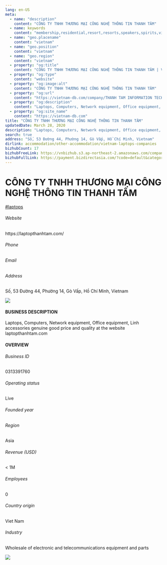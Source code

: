```yaml
---
lang: en-US
meta:
  - name: "description"
    content: "CÔNG TY TNHH THƯƠNG MẠI CÔNG NGHỆ THÔNG TIN THANH TÂM"
  - name: keywords
    content: "membership,residential,resort,resorts,speakers,spirits,virtual,wireless,wireless,wireless,wireless,wireless,wireless,wireless,wireless,wireless,wireless,vietnam-laptops-companies"
  - name: "geo.placename"
    content: "vietnam"
  - name: "geo.position"
    content: "vietnam"
  - name: "geo.region"
    content: "vietnam"
  - property: "og:title"
    content: "CÔNG TY TNHH THƯƠNG MẠI CÔNG NGHỆ THÔNG TIN THANH TÂM | Vietnam DB"
  - property: "og:type"
    content: "website"
  - property: "og:image:alt"
    content: "CÔNG TY TNHH THƯƠNG MẠI CÔNG NGHỆ THÔNG TIN THANH TÂM"
  - property: "og:url"
    content: "https://vietnam-db.com/company/THANH TAM INFORMATION TECHNOLOGY TRADING COMPANY LIMITED-3035633"
  - property: "og:description"
    content: "Laptops, Computers, Network equipment, Office equipment, Linh accessories genuine good price and quality at the website laptopthanhtam.com"
  - property: "og:site_name"
    content: "https://vietnam-db.com"
title: "CÔNG TY TNHH THƯƠNG MẠI CÔNG NGHỆ THÔNG TIN THANH TÂM"
updatedDate: March 28, 2020
description: "Laptops, Computers, Network equipment, Office equipment, Linh accessories genuine good price and quality at the website laptopthanhtam.com"
search: true
address: "Số, 53 Đường 44, Phường 14, Gò Vấp, Hồ Chí Minh, Vietnam"
dirlink: accommodation/other-accommodation/vietnam-laptops-companies
bizhubCount: 17
bizhubFreeLink: https://vnbizhub.s3.ap-northeast-2.amazonaws.com/companies/vietnam-laptops-companies_preview.xlsx
bizhubFullLink: https://payment.bizdirectasia.com/?code=default&category=bizhub&item=vietnam-laptops-companies&redirect=https://vietnam-db.com
---
```



<div class="bd-item">
    <div class="item-content">
        <div class="detail-title-wrap">
            <h1 class="detail-title">
                CÔNG TY TNHH THƯƠNG MẠI CÔNG NGHỆ THÔNG TIN THANH TÂM
            </h1>
        </div>
		<div class="detail-tagslist"><a href="/accommodation/other-accommodation/tags/laptops" class="detail-tagitem">#laptops</a></div>
        <h6 class="bd-label">Website</h6>
        <p>https://laptopthanhtam.com/</p>
		<h6 class="bd-label">Phone</h6>
        <p></p>
        <h6 class="bd-label">Email</h6>
        <p><a class="textColorPrimary" href="#"></a></p>
        <h6 class="bd-label">Address</h6>
        <p>Số, 53 Đường 44, Phường 14, Gò Vấp, Hồ Chí Minh, Vietnam</p>
    </div>
</div>

<div class="banner-wrap text-center"><a href="" class="banner-link"><img src="/assets/vndb.com/BannerAds2.jpg" class="banner-img"></a></div>

<div class="bd-item">
    <div class="item-content">
        <h4 class="textColorPrimary item-title">BUSINESS DESCRIPTION</h4>
        <p>Laptops, Computers, Network equipment, Office equipment, Linh accessories genuine good price and quality at the website laptopthanhtam.com</p>
    </div>
</div>

<div class="bd-item">
    <div class="item-content">
        <h4 class="textColorPrimary item-title">OVERVIEW</h4>
        <div class="item-info">
            <h6 class="bd-label">Business ID</h6>
            <p>0313391760</p>
        </div>
        <div class="item-info">
            <h6 class="bd-label">Operating status</h6>
            <p>Live<small class="bd-status_dot live"></small></p>
        </div>
        <div class="item-info">
            <h6 class="bd-label">Founded year</h6>
            <p></p>
        </div>
        <div class="item-info">
            <h6 class="bd-label">Region</h6>
            <p>Asia</p>
        </div>
        <div class="item-info">
            <h6 class="bd-label">Revenue (USD)</h6>
            <p>&lt; 1M</p>
        </div>
        <div class="item-info">
            <h6 class="bd-label">Employees</h6>
            <p>0</p>
        </div>
        <div class="item-info">
            <h6 class="bd-label">Country origin</h6>
            <p>Viet Nam</p>
        </div>
        <div class="item-info">
            <h6 class="bd-label">Industry</h6>
            <p>Wholesale of electronic and telecommunications equipment and parts</p>
        </div>
    </div>
</div>

<div class="banner-wrap text-center"><a href="" class="banner-link"><img src="/assets/vndb.com/BannerAd_04_728x90.jpg" class="banner-img"></a></div>

<CustomPopup popupTitle="ENTER EMAIL TO DOWNLOAD" popupSubTitle="The companies data will be sent to your inbox. Please enter your email." :free="this.$frontmatter.bizhubFreeLink" :paid="this.$frontmatter.bizhubFullLink" :count="this.$frontmatter.bizhubCount"/>

